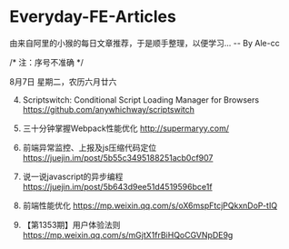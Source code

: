 # Everyday-FE-Articles
由来自阿里的小猴的每日文章推荐，于是顺手整理，以便学习... -- By Ale-cc

/* 注：序号不准确 */



8月7日 星期二，农历六月廿六 

4. Scriptswitch: Conditional Script Loading Manager for Browsers 
https://github.com/anywhichway/scriptswitch

5. 三十分钟掌握Webpack性能优化 http://supermaryy.com/

7. 前端异常监控、上报及js压缩代码定位 https://juejin.im/post/5b55c3495188251acb0cf907

8. 说一说javascript的异步编程 https://juejin.im/post/5b643d9ee51d4519596bce1f

10. 前端性能优化 https://mp.weixin.qq.com/s/oX6mspFtcjPQkxnDoP-tIQ

12. 【第1353期】用户体验法则 https://mp.weixin.qq.com/s/mGjtX1frBiHQoCGVNpDE9g 
